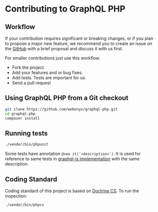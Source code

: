 # Contributing to GraphQL PHP

## Workflow

If your contribution requires significant or breaking changes, or if you plan to propose a major new feature,
we recommend you to create an issue on the [GitHub](https://github.com/webonyx/graphql-php/issues) with
a brief proposal and discuss it with us first.

For smaller contributions just use this workflow:

* Fork the project.
* Add your features and or bug fixes.
* Add tests. Tests are important for us.
* Send a pull request

## Using GraphQL PHP from a Git checkout
```sh
git clone https://github.com/webonyx/graphql-php.git
cd graphql-php
composer install
```

## Running tests
```sh
./vendor/bin/phpunit
```

Some tests have annotation `@see it('<description>')`. It is used for reference to same tests in [graphql-js implementation](https://github.com/graphql/graphql-js) with the same description.

## Coding Standard
Coding standard of this project is based on [Doctrine CS](https://github.com/doctrine/coding-standard). To run the inspection:

```sh
./vendor/bin/phpcs
```
